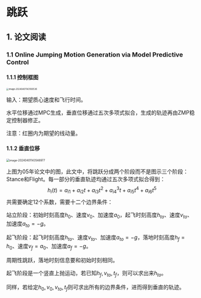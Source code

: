 # 跳跃

## 1. 论文阅读

### 1.1 Online Jumping Motion Generation via Model Predictive Control

#### 1.1.1 控制框图

<img src="https://typora-picture-01.oss-cn-shenzhen.aliyuncs.com/image-20240401143100536.png" alt="image-20240401143100536" style="zoom:40%;" />

输入：期望质心速度和飞行时间。

水平位移通过MPC生成，垂直位移通过五次多项式拟合，生成的轨迹再由ZMP稳定控制器修正。

注意：红圈内为期望的线动量。

#### 1.1.2 垂直位移

<img src="https://typora-picture-01.oss-cn-shenzhen.aliyuncs.com/image-20240401143548977.png" alt="image-20240401143548977" style="zoom:50%;" />

上图为05年论文中的图，此文中，将跳跃分成两个阶段而不是图示三个阶段：Stance和Flight。每一部分的垂直轨迹均通过五次多项式拟合得到：
$$
h_i(t)=a_{i1}+a_{i2}t+a_{i3}t^2+a_{i4}^3t+a_{i5}t^4+a_{i6}t^5
$$
共需要确定12个系数，需要十二个边界条件：

站立阶段：初始时刻高度$h_0$、速度$v_0$、加速度$a_0$，起飞时刻高度$h_{to}$、速度$v_{to}$、加速度$a_{to}=-g$。

起飞阶段：起飞时刻高度$h_{to}$、速度$v_{to}$、加速度$a_{to}=-g$，落地时刻高度$h_{f}=h_0$、速度$v_{f}=a_0$、加速度$a_{f}=-g$。

周期性跳跃，落地时刻信息要和初始时刻相同。

起飞阶段是一个竖直上抛运动，若已知$h_f,v_{to},t_f$，则可以求出来$h_{to}$。

同样，若给定$h_0,v_0,v_{to},t_f$则可求出所有的边界条件，进而得到垂直的轨迹。
